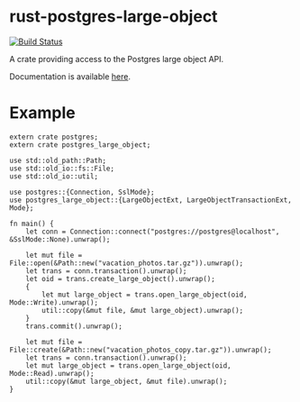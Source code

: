 # rust-postgres-large-object

[![Build Status](https://travis-ci.org/sfackler/rust-postgres-large-object.svg?branch=master)](https://travis-ci.org/sfackler/rust-postgres-large-object)

A crate providing access to the Postgres large object API.

Documentation is available [here](https://sfackler.github.io/rust-postrgres-large-object/doc/postgres_large_object).

# Example

```rust,no_run
extern crate postgres;
extern crate postgres_large_object;

use std::old_path::Path;
use std::old_io::fs::File;
use std::old_io::util;

use postgres::{Connection, SslMode};
use postgres_large_object::{LargeObjectExt, LargeObjectTransactionExt, Mode};

fn main() {
    let conn = Connection::connect("postgres://postgres@localhost", &SslMode::None).unwrap();

    let mut file = File::open(&Path::new("vacation_photos.tar.gz")).unwrap();
    let trans = conn.transaction().unwrap();
    let oid = trans.create_large_object().unwrap();
    {
        let mut large_object = trans.open_large_object(oid, Mode::Write).unwrap();
        util::copy(&mut file, &mut large_object).unwrap();
    }
    trans.commit().unwrap();

    let mut file = File::create(&Path::new("vacation_photos_copy.tar.gz")).unwrap();
    let trans = conn.transaction().unwrap();
    let mut large_object = trans.open_large_object(oid, Mode::Read).unwrap();
    util::copy(&mut large_object, &mut file).unwrap();
}
```
